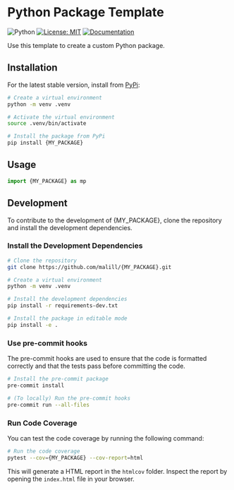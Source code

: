# Python Package Template

![Python](https://img.shields.io/badge/python-3.12-blue)
[![License: MIT](https://img.shields.io/badge/License-MIT-yellow.svg)](https://opensource.org/licenses/MIT)
[![Documentation](https://img.shields.io/badge/ref-Documentation-blue)](https://google.com)

Use this template to create a custom Python package.

## Installation

For the latest stable version, install from [PyPi](https://pypi.org/project/mypackage/):

```bash
# Create a virtual environment
python -m venv .venv

# Activate the virtual environment
source .venv/bin/activate

# Install the package from PyPi
pip install {MY_PACKAGE}
```

## Usage

```python
import {MY_PACKAGE} as mp
```

## Development

To contribute to the development of {MY_PACKAGE}, clone the repository and install the development dependencies.

### Install the Development Dependencies

```bash
# Clone the repository
git clone https://github.com/malill/{MY_PACKAGE}.git

# Create a virtual environment
python -m venv .venv

# Install the development dependencies
pip install -r requirements-dev.txt

# Install the package in editable mode
pip install -e .
```

### Use pre-commit hooks

The pre-commit hooks are used to ensure that the code is formatted correctly and that the tests pass before committing the code.

```bash
# Install the pre-commit package
pre-commit install

# (To locally) Run the pre-commit hooks
pre-commit run --all-files
```

### Run Code Coverage

You can test the code coverage by running the following command:

```bash
# Run the code coverage
pytest --cov={MY_PACKAGE} --cov-report=html
```

This will generate a HTML report in the `htmlcov` folder. Inspect the report by opening the `index.html` file in your browser.

